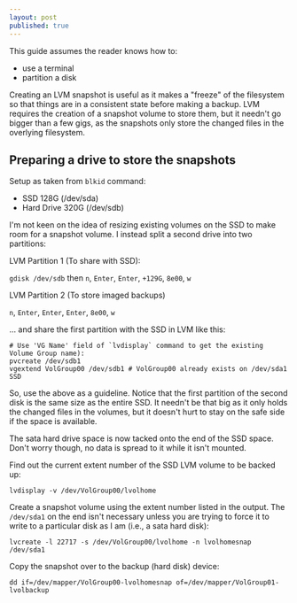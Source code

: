 ```yaml
---
layout: post
published: true
---
```


This guide assumes the reader knows how to:

- use a terminal
- partition a disk

Creating an LVM snapshot is useful as it makes a "freeze" of the filesystem so that things are in a consistent state before making a backup. LVM requires the creation of a snapshot volume to store them, but it needn't go bigger than a few gigs, as the snapshots only store the changed files in the overlying filesystem. 

## Preparing a drive to store the snapshots

Setup as taken from `blkid` command:

- SSD 128G (/dev/sda)
- Hard Drive 320G (/dev/sdb)

I'm not keen on the idea of resizing existing volumes on the SSD to make room for a snapshot volume. I instead split a second drive into two partitions:

LVM Partition 1 (To share with SSD):

`gdisk /dev/sdb` then `n`, `Enter`, `Enter`, `+129G`, `8e00`, `w`

LVM Partition 2 (To store imaged backups)

`n`, `Enter`, `Enter`, `Enter`, `8e00`, `w`

...  and share the first partition with the SSD in LVM like this:

```
# Use 'VG Name' field of `lvdisplay` command to get the existing Volume Group name):
pvcreate /dev/sdb1
vgextend VolGroup00 /dev/sdb1 # VolGroup00 already exists on /dev/sda1 SSD
```
So, use the above as a guideline. Notice that the first partition of the second disk is the same size as the entire SSD. It needn't be that big as it only holds the changed files in the volumes, but it doesn't hurt to stay on the safe side if the space is available. 

The sata hard drive space is now tacked onto the end of the SSD space. Don't worry though, no data is spread to it while it isn't mounted. 

Find out the current extent number of the SSD LVM volume to be backed up:

```
lvdisplay -v /dev/VolGroup00/lvolhome
```
Create a snapshot volume using the extent number listed in the output. The `/dev/sda1` on the end isn't necessary unless you are trying to force it to write to a particular disk as I am (i.e., a sata hard disk):

```
lvcreate -l 22717 -s /dev/VolGroup00/lvolhome -n lvolhomesnap /dev/sda1
```
Copy the snapshot over to the backup (hard disk) device:

```
dd if=/dev/mapper/VolGroup00-lvolhomesnap of=/dev/mapper/VolGroup01-lvolbackup
```